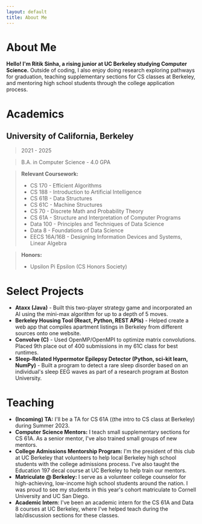 ```yaml
---
layout: default
title: About Me
---
```

# About Me
**Hello! I'm Ritik Sinha, a rising junior at UC Berkeley studying Computer Science.**
Outside of coding, I also enjoy doing research exploring pathways for graduation, teaching supplementary sections for CS classes at Berkeley, and mentoring high school students through the college application process.  


# Academics

## University of California, Berkeley
> 2021 - 2025

> B.A. in Computer Science - 4.0 GPA

> **Relevant Coursework:**
> * CS 170 - Efficient Algorithms
> * CS 188 - Introduction to Artificial Intelligence
> * CS 61B - Data Structures
> * CS 61C - Machine Structures
> * CS 70 - Discrete Math and Probability Theory
> * CS 61A - Structure and Interpretation of Computer Programs
> * Data 100 - Principles and Techniques of Data Science
> * Data 8 - Foundations of Data Science
> * EECS 16A/16B - Designing Information Devices and Systems, Linear Algebra


> **Honors:**
> * Upsilon Pi Epsilon (CS Honors Society)


# Select Projects
* **Ataxx (Java)** - Built this two-player strategy game and incorporated an AI using the mini-max algorithm for up to a depth of 5 moves.
* **Berkeley Housing Tool (React, Python, REST APIs)** - Helped create a web app that compiles apartment listings in Berkeley from different sources onto one website.
* **Convolve (C)** - Used OpenMP/OpenMPI to optimize matrix convolutions. Placed 9th place out of 400 submissions in my 61C class for best runtimes.
* **Sleep-Related Hypermotor Epilepsy Detector (Python, sci-kit learn, NumPy)** - Built a program to detect a rare sleep disorder based on an individual's sleep EEG waves as part of a research program at Boston University.


# Teaching
*   **(Incoming) TA:** I'll be a TA for CS 61A ((the intro to CS class at Berkeley) during Summer 2023.
*   **Computer Science Mentors:** I teach small supplementary sections for CS 61A. As a senior mentor, I've also trained small groups of new mentors.
*   **College Admissions Mentorship Program:** I'm the president of this club at UC Berkeley that volunteers to help local Berkeley high school students with the college admissions process. I've also taught the Education 197 decal course at UC Berkeley to help train our mentors. 
*   **Matriculate @ Berkeley:** I serve as a volunteer college counselor for high-achieving, low-income high school students around the nation. I was proud to see my students in this year's cohort matriculate to Cornell University and UC San Diego.
*   **Academic Intern**: I've been an academic intern for the CS 61A and Data 8 courses at UC Berkeley, where I've helped teach during the lab/discussion sections for these classes.
